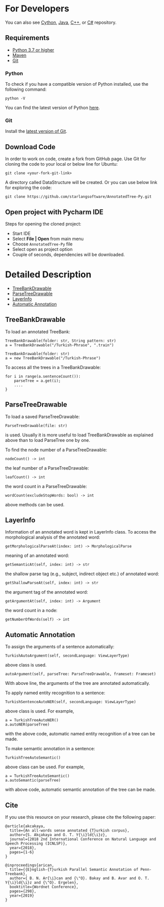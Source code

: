 For Developers
============

You can also see [Cython](https://github.com/starlangsoftware/AnnotatedTree-Cy), [Java](https://github.com/starlangsoftware/AnnotatedTree), [C++](https://github.com/starlangsoftware/AnnotatedTree-CPP), or [C#](https://github.com/starlangsoftware/AnnotatedTree-CS) repository.

## Requirements

* [Python 3.7 or higher](#python)
* [Maven](#maven)
* [Git](#git)

### Python 

To check if you have a compatible version of Python installed, use the following command:

    python -V
    
You can find the latest version of Python [here](https://www.python.org/downloads/).

### Git

Install the [latest version of Git](https://git-scm.com/book/en/v2/Getting-Started-Installing-Git).

## Download Code

In order to work on code, create a fork from GitHub page. 
Use Git for cloning the code to your local or below line for Ubuntu:

	git clone <your-fork-git-link>

A directory called DataStructure will be created. Or you can use below link for exploring the code:

	git clone https://github.com/starlangsoftware/AnnotatedTree-Py.git

## Open project with Pycharm IDE

Steps for opening the cloned project:

* Start IDE
* Select **File | Open** from main menu
* Choose `AnnotatedTree-Py` file
* Select open as project option
* Couple of seconds, dependencies will be downloaded. 

Detailed Description
============

+ [TreeBankDrawable](#treebankdrawable)
+ [ParseTreeDrawable](#parsetreedrawable)
+ [LayerInfo](#layerinfo)
+ [Automatic Annotation](#automatic-annotation)

## TreeBankDrawable

To load an annotated TreeBank:

	TreeBankDrawable(folder: str, String pattern: str)
	a = TreeBankDrawable("/Turkish-Phrase", ".train")

	TreeBankDrawable(folder: str)
	a = new TreeBankDrawable("/Turkish-Phrase")

To access all the trees in a TreeBankDrawable:

	for i in range(a.sentenceCount()):
		parseTree = a.get(i);
		....
	}

## ParseTreeDrawable

To load a saved ParseTreeDrawable:

	ParseTreeDrawable(file: str)
	
is used. Usually it is more useful to load TreeBankDrawable as explained above than to load ParseTree one by one.

To find the node number of a ParseTreeDrawable:

	nodeCount() -> int
	
the leaf number of a ParseTreeDrawable:

	leafCount() -> int
	
the word count in a ParseTreeDrawable:

	wordCount(excludeStopWords: bool) -> int
	
above methods can be used.

## LayerInfo

Information of an annotated word is kept in LayerInfo class. To access the morphological analysis
of the annotated word:

	getMorphologicalParseAt(index: int) -> MorphologicalParse

meaning of an annotated word:

	getSemanticAt(self, index: int) -> str

the shallow parse tag (e.g., subject, indirect object etc.) of annotated word: 

	getShallowParseAt(self, index: int) -> str

the argument tag of the annotated word:

	getArgumentAt(self, index: int) -> Argument
	
the word count in a node:

	getNumberOfWords(self) -> int

## Automatic Annotation

To assign the arguments of a sentence automatically:

	TurkishAutoArgument(self, secondLanguage: ViewLayerType)

above class is used. 

	autoArgument(self, parseTree: ParseTreeDrawable, frameset: Frameset)

With above line, the arguments of the tree are annotated automatically.

To apply named entity recognition to a sentence:

	TurkishSentenceAutoNER(self, secondLanguage: ViewLayerType)

above class is used. For example,

	a = TurkishTreeAutoNER()
	a.autoNER(parseTree)

with the above code, automatic named entity recognition of a tree can be made.

To make semantic annotation in a sentence:

	TurkishTreeAutoSemantic()

above class can be used. For example,

	a = TurkishTreeAutoSemantic()
	a.autoSemantic(parseTree)

with above code, automatic semantic annotation of the tree can be made.

## Cite
If you use this resource on your research, please cite the following paper: 

```
@article{akcakaya,
  title={An all-words sense annotated {T}urkish corpus},
  author={S. Akçakaya and O. T. Y{\i}ld{\i}z},
  journal={2018 2nd International Conference on Natural Language and Speech Processing (ICNLSP)},
  year={2018},
  pages={1-6}
}

@inproceedings{arican,
  title={{E}nglish-{T}urkish Parallel Semantic Annotation of Penn-Treebank},
  author={ B. N. Ar{\i}can and {\"O}. Bakay and B. Avar and O. T. Y{\i}ld{\i}z and {\"O}. Ergelen},
  booktitle={Wordnet Conference},
  pages={298},
  year={2019}
}
